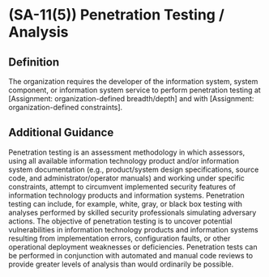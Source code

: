 
# (SA-11(5)) Penetration Testing / Analysis

## Definition

The organization requires the developer of the information system, system component, or information system service to perform penetration testing at [Assignment: organization-defined breadth/depth] and with [Assignment: organization-defined constraints].

## Additional Guidance

Penetration testing is an assessment methodology in which assessors, using all available information technology product and/or information system documentation (e.g., product/system design specifications, source code, and administrator/operator manuals) and working under specific constraints, attempt to circumvent implemented security features of information technology products and information systems. Penetration testing can include, for example, white, gray, or black box testing with analyses performed by skilled security professionals simulating adversary actions. The objective of penetration testing is to uncover potential vulnerabilities in information technology products and information systems resulting from implementation errors, configuration faults, or other operational deployment weaknesses or deficiencies. Penetration tests can be performed in conjunction with automated and manual code reviews to provide greater levels of analysis than would ordinarily be possible.
